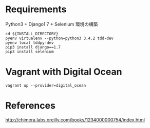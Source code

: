 # Requirements
Python3 + Django1.7 + Selenium 環境の構築
```
cd ${INSTALL_DIRECTORY}
pyenv virtualenv --python=python3 3.4.2 tdd-dev
pyenv local tddpy-dev
pip3 install django==1.7
pip3 install selenium
```

# Vagrant with Digital Ocean
```
vagrant up --provider=digital_ocean
```

# References
http://chimera.labs.oreilly.com/books/1234000000754/index.html
